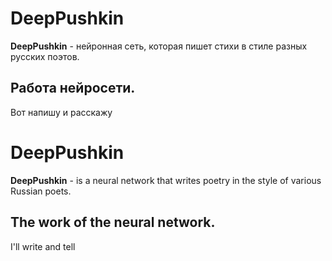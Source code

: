 # DeepPushkin
**DeepPushkin** - нейронная сеть, которая пишет стихи в стиле разных русских поэтов.

## Работа нейросети.  
Вот напишу и расскажу

# DeepPushkin
**DeepPushkin** - is a neural network that writes poetry in the style of various Russian poets.

## The work of the neural network.  
I'll write and tell
